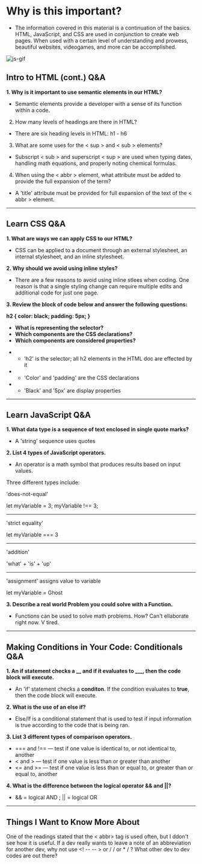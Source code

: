 # Why is this important?

- The information covered in this material is a continuation of the basics. HTML, JavaScript, and CSS are used in conjunction to create web pages. When used with a certain level of understanding and prowess, beautiful websites, videogames, and more can be accomplished.

![js-gif](https://i0.wp.com/brasap.com.br/wp-content/uploads/2021/03/javascript.gif?fit=980%2C429&ssl=1)

## Intro to HTML (cont.) Q&A
<b>
1. Why is it important to use semantic elements in our HTML? </b>

- Semantic elements provide a developer with a sense of its function within a code.

2. How many levels of headings are there in HTML?

- There are six heading levels in HTML: h1 - h6

3. What are some uses for the < sup > and < sub > elements?

- Subscript < sub > and superscript < sup > are used when typing dates, handling math equations, and properly noting chemical formulas.

4. When using the < abbr > element, what attribute must be added to provide the full expansion of the term?

- A 'title' attribute must be provided for full expansion of the text of the < abbr > element.

_________________

## Learn CSS Q&A

<b>1. What are ways we can apply CSS to our HTML?</b>

- CSS can be applied to a document through an external stylesheet, an internal stylesheet, and an inline stylesheet.

<b>
2. Why should we avoid using inline styles? </b>

- There are a few reasons to avoid using inline stlees when coding. One reason is that a single styling change can require multiple edits and additional code for just one page.

<b>
3. Review the block of code below and answer the following questions:

   h2 {
     color: black;
     padding: 5px;
   }

- What is representing the selector?
- Which components are the CSS declarations? 
- Which components are considered properties?
</b>

* - 'h2' is the selector; all h2 elements in the HTML doc are effected by it
* - 'Color' and 'padding' are the CSS declarations
* - 'Black' and '5px' are display properties

__________

## Learn JavaScript Q&A

<b>
1. What data type is a sequence of text enclosed in single quote marks? </b>

- A 'string' sequence uses quotes

<b>
2. List 4 types of JavaScript operators. </b>

- An operator is a math symbol that produces results based on input values. 

Three different types include:

'does-not-equal'

let myVariable = 3;
myVariable !== 3;
___
'strict equality' 

let myVariable === 3
___
'addition'

'what' + 'is' + 'up'
___
'assignment' assigns value to variable

let myVariable = Ghost

<b>
3. Describe a real world Problem you could solve with a Function. </b>

- Functions can be used to solve math problems. How? Can't ellaborate right now. V tired.

__________

## Making Conditions in Your Code: Conditionals Q&A
<b>
1. An if statement checks a __ and if it evaluates to ___, then the code block will execute. </b>

- An 'if' statement checks a <b>conditon</b>. If the condition evaluates to <b>true</b>, then the code block will execute.

<b>
2. What is the use of an else if?</b>

- Else/If is a conditional statement that is used to test if input information is true according to the code that is being ran.

<b>
3. List 3 different types of comparison operators. </b>

- === and !== — test if one value is identical to, or not identical to, another
- < and > — test if one value is less than or greater than another
- <= and >= — test if one value is less than or equal to, or greater than or equal to, another

<b>
4. What is the difference between the logical operator && and ||? </b>

- && = logical AND ; || = logical OR

__________

## Things I Want to Know More About

One of the readings stated that the < abbr> tag is used often, but I ddon't see how it is useful. If a dev really wants to leave a note of an abbreviation for another dev, why not use <! -- -- > or / / or * / ? What other dev to dev codes are out there?